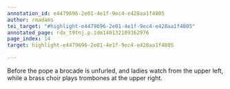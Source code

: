 ```yaml
---
annotation_id: e4479696-2e01-4e1f-9ec4-e428aa1f4805
author: rmadams
tei_target: "#highlight-e4479696-2e01-4e1f-9ec4-e428aa1f4805"
annotated_page: rdx_t9tnj.p.idm140132109362976
page_index: 14
target: highlight-e4479696-2e01-4e1f-9ec4-e428aa1f4805

---
```

Before the pope a brocade is unfurled, and ladies watch from the upper left, while a brass choir plays trombones at the upper right.  